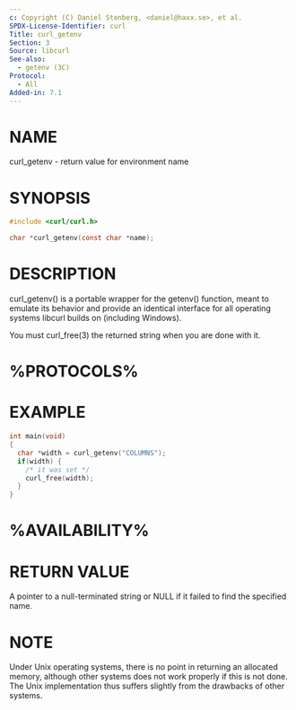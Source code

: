 ```yaml
---
c: Copyright (C) Daniel Stenberg, <daniel@haxx.se>, et al.
SPDX-License-Identifier: curl
Title: curl_getenv
Section: 3
Source: libcurl
See-also:
  - getenv (3C)
Protocol:
  - All
Added-in: 7.1
---
```


# NAME

curl_getenv - return value for environment name

# SYNOPSIS

~~~c
#include <curl/curl.h>

char *curl_getenv(const char *name);
~~~

# DESCRIPTION

curl_getenv() is a portable wrapper for the getenv() function, meant to
emulate its behavior and provide an identical interface for all operating
systems libcurl builds on (including Windows).

You must curl_free(3) the returned string when you are done with it.

# %PROTOCOLS%

# EXAMPLE

~~~c
int main(void)
{
  char *width = curl_getenv("COLUMNS");
  if(width) {
    /* it was set */
    curl_free(width);
  }
}
~~~

# %AVAILABILITY%

# RETURN VALUE

A pointer to a null-terminated string or NULL if it failed to find the
specified name.

# NOTE

Under Unix operating systems, there is no point in returning an allocated
memory, although other systems does not work properly if this is not done. The
Unix implementation thus suffers slightly from the drawbacks of other systems.
